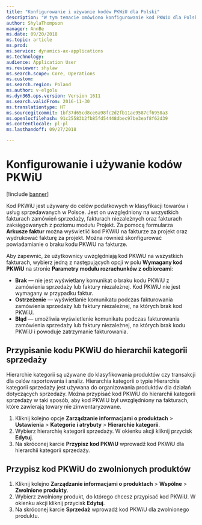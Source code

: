 ```yaml
---
title: "Konfigurowanie i używanie kodów PKWiU dla Polski"
description: "W tym temacie omówiono konfigurowanie kod PKWiU dla Polski."
author: ShylaThompson
manager: AnnBe
ms.date: 09/20/2018
ms.topic: article
ms.prod: 
ms.service: dynamics-ax-applications
ms.technology: 
audience: Application User
ms.reviewer: shylaw
ms.search.scope: Core, Operations
ms.custom: 
ms.search.region: Poland
ms.author: v-elgolu
ms.dyn365.ops.version: Version 1611
ms.search.validFrom: 2016-11-30
ms.translationtype: HT
ms.sourcegitcommit: 1bf37d65cd8ce6a98fc2d2fb11ae9587cf6958a3
ms.openlocfilehash: 91c25583b2fb85fd54448dbec97be3eaf8f62d39
ms.contentlocale: pl-pl
ms.lasthandoff: 09/27/2018

---
```


# <a name="set-up-and-use-pkwiu-codes"></a>Konfigurowanie i używanie kodów PKWiU

[!include [banner](../includes/banner.md)]

Kod PKWiU jest używany do celów podatkowych w klasyfikacji towarów i usług sprzedawanych w Polsce. Jest on uwzględniony na wszystkich fakturach zamówień sprzedaży, fakturach niezależnych oraz fakturach zaksięgowanych z poziomu modułu Projekt. Za pomocą formularza **Arkusze faktur** można wyświetlić kod PKWiU na fakturze za projekt oraz wydrukować fakturę za projekt. Można również skonfigurować powiadamianie o braku kodu PKWiU na fakturze.

Aby zapewnić, że użytkownicy uwzględniają kod PKWiU na wszystkich fakturach, wybierz jedną z następujących opcji w polu **Wymagany kod PKWiU** na stronie **Parametry modułu rozrachunków z odbiorcami**: 
- **Brak** — nie jest wyświetlany komunikat o braku kodu PKWiU z zamówienia sprzedaży lub faktury niezależnej. Kod PKWiU nie jest wymagany w przypadku faktur. 
- **Ostrzeżenie** — wyświetlanie komunikatu podczas fakturowania zamówienia sprzedaży lub faktury niezależnej, na których brak kod PKWiU. 
- **Błąd** — umożliwia wyświetlenie komunikatu podczas fakturowania zamówienia sprzedaży lub faktury niezależnej, na których brak kodu PKWiU i powoduje zatrzymanie fakturowania. 

## <a name="assign-a-pkwiu-code-to-the-sales-category-hierarchy"></a>Przypisanie kodu PKWiU do hierarchii kategorii sprzedaży

Hierarchie kategorii są używane do klasyfikowania produktów czy transakcji dla celów raportowania i analiz. Hierarchia kategorii o typie Hierarchia kategorii sprzedaży jest używana do organizowania produktów dla działań dotyczących sprzedaży. Można przypisać kod PKWiU do hierarchii kategorii sprzedaży w taki sposób, aby kod PKWiU był uwzględniony na fakturach, które zawierają towary nie zinwentaryzowane. 

1. Kliknij kolejno opcje **Zarządzanie informacjami o produktach** > **Ustawienia** > **Kategorie i atrybuty** > **Hierarchie kategorii**. 
2. Wybierz hierarchię kategorii sprzedaży. W okienku akcji kliknij przycisk **Edytuj**. 
3. Na skróconej karcie **Przypisz kod PKWiU** wprowadź kod PKWiU dla hierarchii kategorii sprzedaży. 

## <a name="assign-a-pkwiu-code-to-released-products"></a>Przypisz kod PKWiU do zwolnionych produktów

1. Kliknij kolejno **Zarządzanie informacjami o produktach** > **Wspólne** > **Zwolnione produkty**. 
2. Wybierz zwolniony produkt, do którego chcesz przypisać kod PKWiU. W okienku akcji kliknij przycisk **Edytuj**. 
3. Na skróconej karcie **Sprzedaż** wprowadź kod PKWiU dla zwolnionego produktu. 

